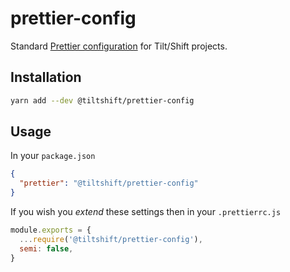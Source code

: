 # prettier-config

Standard [Prettier configuration](https://prettier.io/docs/en/configuration.html) for Tilt/Shift projects.

## Installation

```bash
yarn add --dev @tiltshift/prettier-config
```

## Usage

In your `package.json`

```json
{
  "prettier": "@tiltshift/prettier-config"
}
```

If you wish you _extend_ these settings then in your `.prettierrc.js`

```js
module.exports = {
  ...require('@tiltshift/prettier-config'),
  semi: false,
}
```
